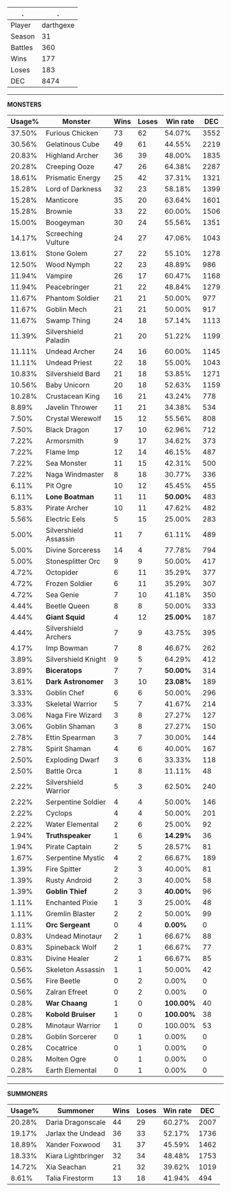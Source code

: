.|.
|-|-
Player|darthgexe
Season|31
Battles|360
Wins|177
Loses|183
DEC|8474

---
**MONSTERS**

Usage%|Monster|Wins|Loses|Win rate|DEC|
-|-|-|-|-|-|
37.50%|Furious Chicken|73|62|54.07%|3552|
30.56%|Gelatinous Cube|49|61|44.55%|2219|
20.83%|Highland Archer|36|39|48.00%|1835|
20.28%|Creeping Ooze|47|26|64.38%|2287|
18.61%|Prismatic Energy|25|42|37.31%|1321|
15.28%|Lord of Darkness|32|23|58.18%|1399|
15.28%|Manticore|35|20|63.64%|1601|
15.28%|Brownie|33|22|60.00%|1506|
15.00%|Boogeyman|30|24|55.56%|1351|
14.17%|Screeching Vulture|24|27|47.06%|1043|
13.61%|Stone Golem|27|22|55.10%|1278|
12.50%|Wood Nymph|22|23|48.89%|986|
11.94%|Vampire|26|17|60.47%|1168|
11.94%|Peacebringer|21|22|48.84%|1279|
11.67%|Phantom Soldier|21|21|50.00%|977|
11.67%|Goblin Mech|21|21|50.00%|917|
11.67%|Swamp Thing|24|18|57.14%|1113|
11.39%|Silvershield Paladin|21|20|51.22%|1199|
11.11%|Undead Archer|24|16|60.00%|1145|
11.11%|Undead Priest|22|18|55.00%|1043|
10.83%|Silvershield Bard|21|18|53.85%|1271|
10.56%|Baby Unicorn|20|18|52.63%|1159|
10.28%|Crustacean King|16|21|43.24%|778|
8.89%|Javelin Thrower|11|21|34.38%|534|
7.50%|Crystal Werewolf|15|12|55.56%|808|
7.50%|Black Dragon|17|10|62.96%|712|
7.22%|Armorsmith|9|17|34.62%|373|
7.22%|Flame Imp|12|14|46.15%|487|
7.22%|Sea Monster|11|15|42.31%|500|
7.22%|Naga Windmaster|8|18|30.77%|336|
6.11%|Pit Ogre|10|12|45.45%|455|
6.11%|**Lone Boatman**|11|11|**50.00%**|483|
5.83%|Pirate Archer|10|11|47.62%|482|
5.56%|Electric Eels|5|15|25.00%|283|
5.00%|Silvershield Assassin|11|7|61.11%|489|
5.00%|Divine Sorceress|14|4|77.78%|794|
5.00%|Stonesplitter Orc|9|9|50.00%|417|
4.72%|Octopider|6|11|35.29%|377|
4.72%|Frozen Soldier|6|11|35.29%|307|
4.72%|Sea Genie|7|10|41.18%|350|
4.44%|Beetle Queen|8|8|50.00%|333|
4.44%|**Giant Squid**|4|12|**25.00%**|187|
4.44%|Silvershield Archers|7|9|43.75%|395|
4.17%|Imp Bowman|7|8|46.67%|262|
3.89%|Silvershield Knight|9|5|64.29%|412|
3.89%|**Biceratops**|7|7|**50.00%**|314|
3.61%|**Dark Astronomer**|3|10|**23.08%**|189|
3.33%|Goblin Chef|6|6|50.00%|296|
3.33%|Skeletal Warrior|5|7|41.67%|214|
3.06%|Naga Fire Wizard|3|8|27.27%|127|
3.06%|Goblin Shaman|3|8|27.27%|150|
2.78%|Ettin Spearman|3|7|30.00%|144|
2.78%|Spirit Shaman|4|6|40.00%|167|
2.50%|Exploding Dwarf|3|6|33.33%|118|
2.50%|Battle Orca|1|8|11.11%|48|
2.22%|Silvershield Warrior|5|3|62.50%|240|
2.22%|Serpentine Soldier|4|4|50.00%|146|
2.22%|Cyclops|4|4|50.00%|201|
2.22%|Water Elemental|2|6|25.00%|92|
1.94%|**Truthspeaker**|1|6|**14.29%**|36|
1.94%|Pirate Captain|2|5|28.57%|81|
1.67%|Serpentine Mystic|4|2|66.67%|189|
1.39%|Fire Spitter|2|3|40.00%|81|
1.39%|Rusty Android|2|3|40.00%|58|
1.39%|**Goblin Thief**|2|3|**40.00%**|96|
1.11%|Enchanted Pixie|1|3|25.00%|48|
1.11%|Gremlin Blaster|2|2|50.00%|99|
1.11%|**Orc Sergeant**|0|4|**0.00%**|0|
0.83%|Undead Minotaur|2|1|66.67%|88|
0.83%|Spineback Wolf|2|1|66.67%|77|
0.83%|Divine Healer|2|1|66.67%|85|
0.56%|Skeleton Assassin|1|1|50.00%|42|
0.56%|Fire Beetle|0|2|0.00%|0|
0.56%|Zalran Efreet|0|2|0.00%|0|
0.28%|**War Chaang**|1|0|**100.00%**|40|
0.28%|**Kobold Bruiser**|1|0|**100.00%**|38|
0.28%|Minotaur Warrior|1|0|100.00%|53|
0.28%|Goblin Sorcerer|0|1|0.00%|0|
0.28%|Cocatrice|0|1|0.00%|0|
0.28%|Molten Ogre|0|1|0.00%|0|
0.28%|Earth Elemental|0|1|0.00%|0|

---
**SUMMONERS**

Usage%|Summoner|Wins|Loses|Win rate|DEC|
-|-|-|-|-|-|
20.28%|Daria Dragonscale|44|29|60.27%|2007|
19.17%|Jarlax the Undead|36|33|52.17%|1736|
18.89%|Xander Foxwood|31|37|45.59%|1462|
18.33%|Kiara Lightbringer|32|34|48.48%|1753|
14.72%|Xia Seachan|21|32|39.62%|1019|
8.61%|Talia Firestorm|13|18|41.94%|494|
